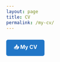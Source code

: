 ```yaml
---
layout: page
title: CV
permalink: /my-cv/
---
```

<a href="/assets/pdf/dlp_cv.pdf" 
   style="background-color: #2176C7; color: white; padding: 10px 20px; text-decoration: none; border-radius: 5px; font-weight: bold; display: inline-block; margin: 10px 0;"
   download>
   📥 My CV
</a>
